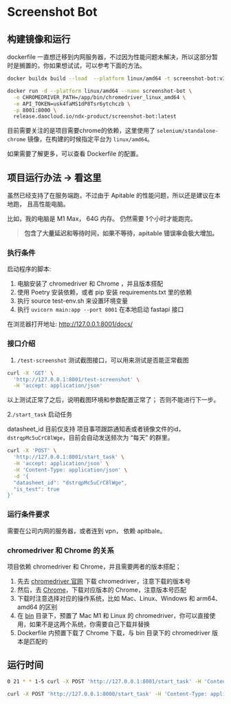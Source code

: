 # Screenshot Bot

## 构建镜像和运行

dockerfile 一直想迁移到内网服务器，不过因为性能问题未解决，所以这部分暂时是搁置的，你如果想试试，可以参考下面的方法。

```bash
docker buildx build --load  --platform linux/amd64 -t screenshot-bot:v3  .

docker run -d --platform linux/amd64 --name screenshot-bot \
  -e CHROMEDRIVER_PATH=/app/bin/chromedriver_linux_amd64 \
  -e API_TOKEN=usk4faMS1dP8Tsr6ytchczb \
  -p 8001:8000 \
  release.daocloud.io/ndx-product/screenshot-bot:latest
```

目前需要关注的是项目需要chrome的依赖，这里使用了 `selenium/standalone-chrome` 镜像，在构建的时候指定平台为 `linux/amd64`。

如果需要了解更多，可以查看 Dockerfile 的配置。

## 项目运行办法 -> 看这里

虽然已经支持了在服务端跑，不过由于 Apitable 的性能问题，所以还是建议在本地跑， 且高性能电脑。

比如，我的电脑是 M1 Max， 64G 内存。 仍然需要 1个小时才能跑完。

> **包含了大量延迟和等待时间，如果不等待，apitable 错误率会极大增加。**

### 执行条件

启动程序的脚本: 

1. 电脑安装了 chromedriver 和 Chrome ，并且版本搭配
2. 使用 Poetry 安装依赖，或者 pip 安装 requirements.txt 里的依赖
3. 执行 source test-env.sh 来设置环境变量
4. 执行 `uvicorn main:app --port 8001` 在本地启动 fastapi 接口

在浏览器打开地址: http://127.0.0.1:8001/docs/

### 接口介绍

1. `/test-screenshot` 测试截图接口，可以用来测试是否能正常截图

```bash
curl -X 'GET' \
  'http://127.0.0.1:8001/test-screenshot' \
  -H 'accept: application/json'
```

以上测试正常了之后，说明截图环境和参数配置正常了； 否则不能进行下一步。

2.`/start_task` 启动任务

datasheet_id 目前仅支持 项目事项跟踪通知表或者镜像文件的id，`dstrqpMc5uCrC8lWge`，目前会自动发送频次为 “每天” 的群里。

```bash
curl -X 'POST' \
  'http://127.0.0.1:8001/start_task' \
  -H 'accept: application/json' \
  -H 'Content-Type: application/json' \
  -d '{
  "datasheet_id": "dstrqpMc5uCrC8lWge",
  "is_test": true
}'
```

### 运行条件要求

需要在公司内网的服务器，或者连到 vpn， 依赖 apitbale。

### chromedriver 和 Chrome 的关系

项目依赖 chromedriver 和 Chrome，并且需要两者的版本搭配；

1. 先去 [chromedriver 官网](https://chromedriver.chromium.org/downloads) 下载 chromedriver，注意下载的版本号
2. 然后，去 [Chrome](https://chrome-versions.com/)，下载对应版本的 Chrome，注意版本号匹配
3. 下载时注意选择对应的操作系统，比如 Mac、Linux、Windows 和 arm64、amd64 的区别
4. 在 [bin](./bin) 目录下，预置了 Mac M1 和 Linux 的 chromedriver，你可以直接使用，如果不是这两个系统，你需要自己下载并替换
5. Dockerfile 内预置下载了 Chrome 下载，与 bin 目录下的 chromedriver 版本是匹配的


## 运行时间

```bash
0 21 * * 1-5 curl -X POST 'http://127.0.0.1:8001/start_task' -H 'Content-Type: application/json' --data-raw '{"datasheet_id": "dstrqpMc5uCrC8lWge", "is_test": true}'
```


```bash
curl -X POST 'http://127.0.0.1:8000/start_task' -H 'Content-Type: application/json' -d '{"datasheet_id": "dstrqpMc5uCrC8lWge", "is_test": true}'
```